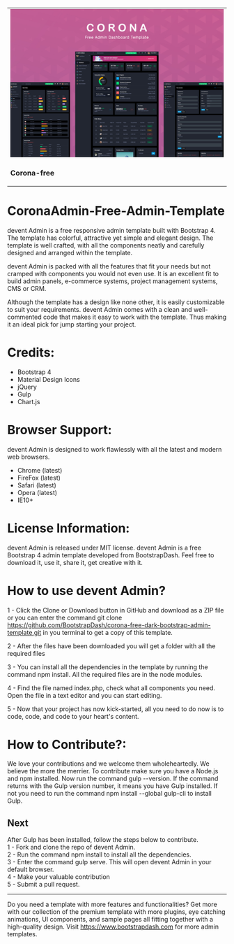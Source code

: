 <table>
  <tr>
    <td>
      <a href="https://www.bootstrapdash.com/demo/corona-free/jquery/template/index.php" target="_blank"><img src="preview.jpg"></a>
       <h3>Corona-free</h3>
    </td>
  </tr>
</table>

<h1>CoronaAdmin-Free-Admin-Template</h1>
devent Admin is a free responsive admin template built with Bootstrap 4. The template has colorful, attractive yet simple and elegant design. The template is well crafted, with all the components neatly and carefully designed and arranged within the template.

devent Admin is packed with all the features that fit your needs but not cramped with components you would not even use. It is an excellent fit to build admin panels, e-commerce systems, project management systems, CMS or CRM.

Although the template has a design like none other, it is easily customizable to suit your requirements. devent Admin comes with a clean and well-commented code that makes it easy to work with the template. Thus making it an ideal pick for jump starting your project.

<h1>Credits:</h1>

- Bootstrap 4
- Material Design Icons
- jQuery
- Gulp
- Chart.js

<h1>Browser Support:</h1>

devent Admin is designed to work flawlessly with all the latest and modern web browsers.

- Chrome (latest)
- FireFox (latest)
- Safari (latest)
- Opera (latest)
- IE10+

<h1>License Information:</h1>

devent Admin is released under MIT license. devent Admin is a free Bootstrap 4 admin template developed from BootstrapDash. Feel free to download it, use it, share it, get creative with it.

<h1>How to use devent Admin?</h1>

1 - Click the Clone or Download button in GitHub and download as a ZIP file or you can enter the command git clone https://github.com/BootstrapDash/corona-free-dark-bootstrap-admin-template.git in you terminal to get a copy of this template.

2 - After the files have been downloaded you will get a folder with all the required files

3 - You can install all the dependencies in the template by running the command npm install. All the required files are in the node modules.

4 - Find the file named index.php, check what all components you need. Open the file in a text editor and you can start editing.

5 - Now that your project has now kick-started, all you need to do now is to code, code, and code to your heart's content.

<h1>How to Contribute?:</h1>

We love your contributions and we welcome them wholeheartedly. We believe the more the merrier.
To contribute make sure you have a Node.js and npm installed. Now run the command gulp --version. If the command returns with the Gulp version number, it means you have Gulp installed. If not you need to run the command npm install --global gulp-cli to install Gulp.

<h2>Next</h2>

After Gulp has been installed, follow the steps below to contribute.
<br>
1 - Fork and clone the repo of devent Admin.
<br>
2 - Run the command npm install to install all the dependencies.
<br>
3 - Enter the command gulp serve. This will open devent Admin in your default browser.
<br>
4 - Make your valuable contribution
<br>
5 - Submit a pull request.

  <hr>
	Do you need a template with more features and functionalities? Get more with our collection of the premium template with more plugins, eye catching animations, UI components, and sample pages all fitting together with a high-quality design.
Visit
  <a href="https://www.bootstrapdash.com" target="_blank">https://www.bootstrapdash.com</a> for more admin templates.
